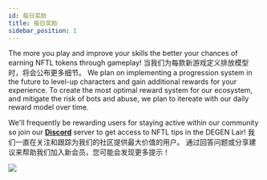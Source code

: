 ```yaml
---
id: 每日奖励
title: 每日奖励
sidebar_position: 1
---
```


The more you play and improve your skills the better your chances of earning NFTL tokens through gameplay! 当我们为每款新游戏定义排放模型时，将会公布更多细节。 We plan on implementing a progression system in the future to level-up characters and gain additional rewards for your experience. To create the most optimal reward system for our ecosystem, and mitigate the risk of bots and abuse, we plan to itereate with our daily reward model over time.

We'll frequently be rewarding users for staying active within our community so join our **[Discord](https://discord.gg/niftyleague)** server to get access to NFTL tips in the DEGEN Lair! 我们一直在关注和跟踪为我们的社区提供最大价值的用户。 通过回答问题或分享建议来帮助我们加入新会员，您可能会发现更多提示！

![](/img/twitch-stream.png)
